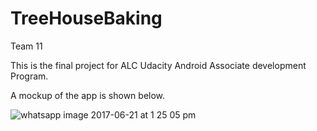 # TreeHouseBaking
Team 11

This is the final project for ALC Udacity Android Associate development Program. 

A mockup of the app is shown below.

![whatsapp image 2017-06-21 at 1 25 05 pm](https://user-images.githubusercontent.com/8749161/27384803-2f7a0548-5688-11e7-8ea8-d7477d2ba304.jpeg)

